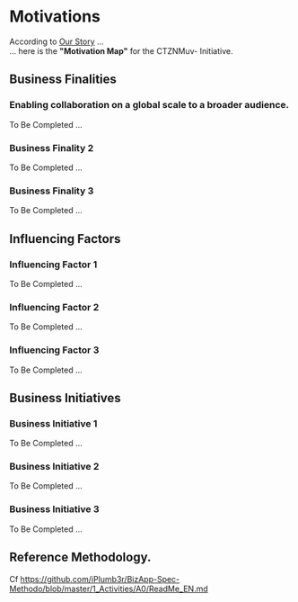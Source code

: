 # Motivations 

According to <a href="https://github.com/ActiveCTZN/CTZNMuv-/blob/master/00_Motivations/OurStory.md">Our Story</a> ...   
... here is the __"Motivation Map"__ for the CTZNMuv- Initiative.

## Business Finalities
### Enabling collaboration on a global scale to a broader audience. 
To Be Completed ...
### Business Finality 2
To Be Completed ...
### Business Finality 3
To Be Completed ...

## Influencing Factors
### Influencing Factor 1
To Be Completed ...
### Influencing Factor 2
To Be Completed ...
### Influencing Factor 3
To Be Completed ...

## Business Initiatives
### Business Initiative 1
To Be Completed ...
### Business Initiative 2
To Be Completed ...
### Business Initiative 3
To Be Completed ...


## Reference Methodology.   
Cf https://github.com/iPlumb3r/BizApp-Spec-Methodo/blob/master/1_Activities/A0/ReadMe_EN.md
